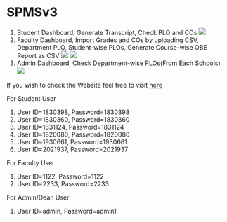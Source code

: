 # SPMSv3
1. Student Dashboard, Generate Transcript, Check PLO and COs
![](https://i.imgur.com/QBQyq9L.gif)
2. Faculty Dashboard, Import Grades and COs by uploading CSV, Department PLO, Student-wise PLOs, Generate Course-wise OBE Report as CSV
![](https://i.imgur.com/WABgalp.gif)
![](https://i.imgur.com/gpCO6UQ.gif)
3. Admin Dashboard, Check Department-wise PLOs(From Each Schools)
![](https://i.imgur.com/xIWUGUe.gif)


If you wish to check the Website
feel free to visit [here](https://spmsv3.up.railway.app/)

For Student User
1.  User ID=1830398, Password=1830398
2.  User ID=1830360, Password=1830360
3.  User ID=1831124, Password=1831124
4.  User ID=1820080, Password=1820080
5.  User ID=1930661, Password=1930661
6.  User ID=2021937, Password=2021937

For Faculty User
1.  User ID=1122, Password=1122
2.  User ID=2233, Password=2233

For Admin/Dean User
1.  User ID=admin, Password=admin1